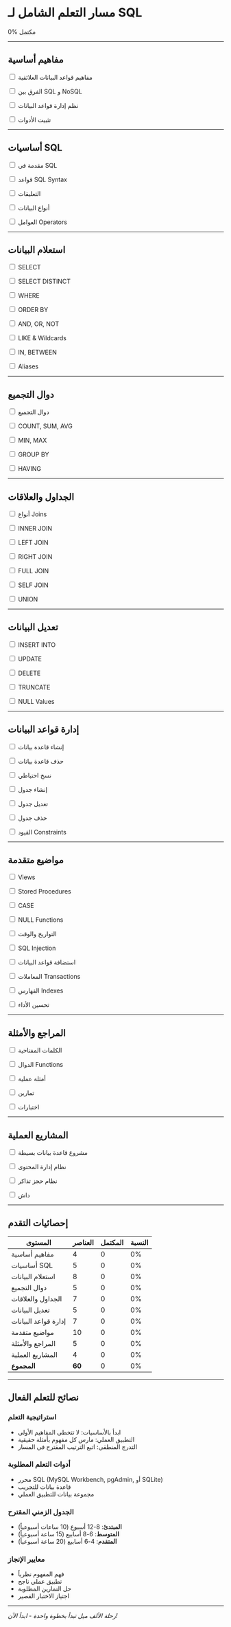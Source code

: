 # <i class="fas fa-brain"></i> مسار التعلم الشامل لـ SQL

<div class="progress-container">
  <div class="progress-bar" id="progress-bar">
    <div class="progress" id="progress" style="width: 0%"></div>
  </div>
  <p id="progress-text">0% مكتمل</p>
</div>



---

## <i class="fas fa-puzzle-piece"></i> مفاهيم أساسية

 <label for="concepts-concepts"><input type="checkbox" id="concepts-concepts" data-article="concepts/concepts" class="lesson-checkbox"><i class="far fa-square"></i> مفاهيم قواعد البيانات العلائقية</label>
 
 <label for="concepts-sql-noSql"><input type="checkbox" id="concepts-sql-noSql" data-article="concepts/sql-noSql" class="lesson-checkbox"><i class="far fa-square"></i> الفرق بين SQL و NoSQL</label>
 
 <label for="concepts-DBMS"><input type="checkbox" id="concepts-DBMS" data-article="concepts/DBMS" class="lesson-checkbox"><i class="far fa-square"></i> نظم إدارة قواعد البيانات</label>
 
 <label for="concepts-install"><input type="checkbox" id="concepts-install" data-article="concepts/install" class="lesson-checkbox"><i class="far fa-square"></i> تثبيت الأدوات</label>

---

## <i class="fas fa-star"></i> أساسيات SQL

 <label for="basics-intro"><input type="checkbox" id="basics-intro" data-article="basics/intro" class="lesson-checkbox"><i class="far fa-square"></i> مقدمة في SQL</label>
 
 <label for="basics-syntax"><input type="checkbox" id="basics-syntax" data-article="basics/syntax" class="lesson-checkbox"><i class="far fa-square"></i> قواعد SQL Syntax</label>
 
 <label for="basics-comments"><input type="checkbox" id="basics-comments" data-article="basics/comments" class="lesson-checkbox"><i class="far fa-square"></i> التعليقات</label>
 
 <label for="basics-datatypes"><input type="checkbox" id="basics-datatypes" data-article="basics/datatypes" class="lesson-checkbox"><i class="far fa-square"></i> أنواع البيانات</label>
 
 <label for="basics-operators"><input type="checkbox" id="basics-operators" data-article="basics/operators" class="lesson-checkbox"><i class="far fa-square"></i> العوامل Operators</label>

---

## <i class="fas fa-search"></i> استعلام البيانات

<div class="level-progress">
  <div class="progress-bar level-bar">
    <div class="progress" style="width: 0%"></div>
  </div>
</div>

 <label for="queries-select"><input type="checkbox" id="queries-select" data-article="queries/select" class="lesson-checkbox"><i class="far fa-square"></i> SELECT</label>

 <label for="queries-select-distinct"><input type="checkbox" id="queries-select-distinct" data-article="queries/select-distinct" class="lesson-checkbox"><i class="far fa-square"></i> SELECT DISTINCT</label>

 <label for="queries-where"><input type="checkbox" id="queries-where" data-article="queries/where" class="lesson-checkbox"><i class="far fa-square"></i> WHERE</label>

 <label for="queries-order-by"><input type="checkbox" id="queries-order-by" data-article="queries/order-by" class="lesson-checkbox"><i class="far fa-square"></i> ORDER BY</label>

 <label for="queries-and-or-not"><input type="checkbox" id="queries-and-or-not" data-article="queries/and-or-not" class="lesson-checkbox"><i class="far fa-square"></i> AND, OR, NOT</label>

 <label for="queries-like"><input type="checkbox" id="queries-like" data-article="queries/like" class="lesson-checkbox"><i class="far fa-square"></i> LIKE & Wildcards</label>

 <label for="queries-in-between"><input type="checkbox" id="queries-in-between" data-article="queries/in-between" class="lesson-checkbox"><i class="far fa-square"></i> IN, BETWEEN</label>

 <label for="queries-aliases"><input type="checkbox" id="queries-aliases" data-article="queries/aliases" class="lesson-checkbox"><i class="far fa-square"></i> Aliases</label>

---

## <i class="fas fa-calculator"></i> دوال التجميع

<div class="level-progress">
  <div class="progress-bar level-bar">
    <div class="progress" style="width: 0%"></div>
  </div>
</div>

 <label for="aggregation-aggregate"><input type="checkbox" id="aggregation-aggregate" data-article="aggregation/aggregate" class="lesson-checkbox"><i class="far fa-square"></i> دوال التجميع</label>

 <label for="aggregation-count"><input type="checkbox" id="aggregation-count" data-article="aggregation/count" class="lesson-checkbox"><i class="far fa-square"></i> COUNT, SUM, AVG</label>

 <label for="aggregation-min-max"><input type="checkbox" id="aggregation-min-max" data-article="aggregation/min-max" class="lesson-checkbox"><i class="far fa-square"></i> MIN, MAX</label>

 <label for="aggregation-group-by"><input type="checkbox" id="aggregation-group-by" data-article="aggregation/group-by" class="lesson-checkbox"><i class="far fa-square"></i> GROUP BY</label>

 <label for="aggregation-having"><input type="checkbox" id="aggregation-having" data-article="aggregation/having" class="lesson-checkbox"><i class="far fa-square"></i> HAVING</label>

---

## <i class="fas fa-table"></i> الجداول والعلاقات

<div class="level-progress">
  <div class="progress-bar level-bar">
    <div class="progress" style="width: 0%"></div>
  </div>
</div>

 <label for="joins-joins"><input type="checkbox" id="joins-joins" data-article="joins/joins" class="lesson-checkbox"><i class="far fa-square"></i> أنواع Joins</label>

 <label for="joins-inner-join"><input type="checkbox" id="joins-inner-join" data-article="joins/inner-join" class="lesson-checkbox"><i class="far fa-square"></i> INNER JOIN</label>

 <label for="joins-left-join"><input type="checkbox" id="joins-left-join" data-article="joins/left-join" class="lesson-checkbox"><i class="far fa-square"></i> LEFT JOIN</label>

 <label for="joins-right-join"><input type="checkbox" id="joins-right-join" data-article="joins/right-join" class="lesson-checkbox"><i class="far fa-square"></i> RIGHT JOIN</label>

 <label for="joins-full-join"><input type="checkbox" id="joins-full-join" data-article="joins/full-join" class="lesson-checkbox"><i class="far fa-square"></i> FULL JOIN</label>

 <label for="joins-self-join"><input type="checkbox" id="joins-self-join" data-article="joins/self-join" class="lesson-checkbox"><i class="far fa-square"></i> SELF JOIN</label>

 <label for="joins-union"><input type="checkbox" id="joins-union" data-article="joins/union" class="lesson-checkbox"><i class="far fa-square"></i> UNION</label>

---

## <i class="fas fa-edit"></i> تعديل البيانات

<div class="level-progress">
  <div class="progress-bar level-bar">
    <div class="progress" style="width: 0%"></div>
  </div>
</div>

 <label for="crud-insert"><input type="checkbox" id="crud-insert" data-article="crud/insert" class="lesson-checkbox"><i class="far fa-square"></i> INSERT INTO</label>

 <label for="crud-update"><input type="checkbox" id="crud-update" data-article="crud/update" class="lesson-checkbox"><i class="far fa-square"></i> UPDATE</label>

 <label for="crud-delete"><input type="checkbox" id="crud-delete" data-article="crud/delete" class="lesson-checkbox"><i class="far fa-square"></i> DELETE</label>

 <label for="crud-truncate"><input type="checkbox" id="crud-truncate" data-article="crud/truncate" class="lesson-checkbox"><i class="far fa-square"></i> TRUNCATE</label>

 <label for="crud-null-values"><input type="checkbox" id="crud-null-values" data-article="crud/null-values" class="lesson-checkbox"><i class="far fa-square"></i> NULL Values</label>

---

## <i class="fas fa-database"></i> إدارة قواعد البيانات

<div class="level-progress">
  <div class="progress-bar level-bar">
    <div class="progress" style="width: 0%"></div>
  </div>
</div>

 <label for="database-management-create-db"><input type="checkbox" id="database-management-create-db" data-article="database-management/create-db" class="lesson-checkbox"><i class="far fa-square"></i> إنشاء قاعدة بيانات</label>

 <label for="database-management-drop-db"><input type="checkbox" id="database-management-drop-db" data-article="database-management/drop-db" class="lesson-checkbox"><i class="far fa-square"></i> حذف قاعدة بيانات</label>

 <label for="database-management-backup-db"><input type="checkbox" id="database-management-backup-db" data-article="database-management/backup-db" class="lesson-checkbox"><i class="far fa-square"></i> نسخ احتياطي</label>

 <label for="database-management-create-table"><input type="checkbox" id="database-management-create-table" data-article="database-management/create-table" class="lesson-checkbox"><i class="far fa-square"></i> إنشاء جدول</label>

 <label for="database-management-alter-table"><input type="checkbox" id="database-management-alter-table" data-article="database-management/alter-table" class="lesson-checkbox"><i class="far fa-square"></i> تعديل جدول</label>

 <label for="database-management-drop-table"><input type="checkbox" id="database-management-drop-table" data-article="database-management/drop-table" class="lesson-checkbox"><i class="far fa-square"></i> حذف جدول</label>

 <label for="database-management-constraints"><input type="checkbox" id="database-management-constraints" data-article="database-management/constraints" class="lesson-checkbox"><i class="far fa-square"></i> القيود Constraints</label>

---

## <i class="fas fa-rocket"></i> مواضيع متقدمة

<div class="level-progress">
  <div class="progress-bar level-bar">
    <div class="progress" style="width: 0%"></div>
  </div>
</div>

 <label for="advanced-views"><input type="checkbox" id="advanced-views" data-article="advanced/views" class="lesson-checkbox"><i class="far fa-square"></i> Views</label>

 <label for="advanced-stored-procedures"><input type="checkbox" id="advanced-stored-procedures" data-article="advanced/stored-procedures" class="lesson-checkbox"><i class="far fa-square"></i> Stored Procedures</label>

 <label for="advanced-case"><input type="checkbox" id="advanced-case" data-article="advanced/case" class="lesson-checkbox"><i class="far fa-square"></i> CASE</label>

 <label for="advanced-null-functions"><input type="checkbox" id="advanced-null-functions" data-article="advanced/null-functions" class="lesson-checkbox"><i class="far fa-square"></i> NULL Functions</label>

 <label for="advanced-dates"><input type="checkbox" id="advanced-dates" data-article="advanced/dates" class="lesson-checkbox"><i class="far fa-square"></i> التواريخ والوقت</label>

 <label for="advanced-injection"><input type="checkbox" id="advanced-injection" data-article="advanced/injection" class="lesson-checkbox"><i class="far fa-square"></i> SQL Injection</label>

 <label for="advanced-hosting"><input type="checkbox" id="advanced-hosting" data-article="advanced/hosting" class="lesson-checkbox"><i class="far fa-square"></i> استضافة قواعد البيانات</label>

 <label for="advanced-transactions"><input type="checkbox" id="advanced-transactions" data-article="advanced/transactions" class="lesson-checkbox"><i class="far fa-square"></i> المعاملات Transactions</label>

 <label for="advanced-indexes"><input type="checkbox" id="advanced-indexes" data-article="advanced/indexes" class="lesson-checkbox"><i class="far fa-square"></i> الفهارس Indexes</label>

 <label for="advanced-optimization"><input type="checkbox" id="advanced-optimization" data-article="advanced/optimization" class="lesson-checkbox"><i class="far fa-square"></i> تحسين الأداء</label>

---

## <i class="fas fa-book"></i> المراجع والأمثلة

<div class="level-progress">
  <div class="progress-bar level-bar">
    <div class="progress" style="width: 0%"></div>
  </div>
</div>

 <label for="references-keywords"><input type="checkbox" id="references-keywords" data-article="references/keywords" class="lesson-checkbox"><i class="far fa-square"></i> الكلمات المفتاحية</label>

 <label for="references-functions"><input type="checkbox" id="references-functions" data-article="references/functions" class="lesson-checkbox"><i class="far fa-square"></i> الدوال Functions</label>

 <label for="references-examples"><input type="checkbox" id="references-examples" data-article="references/examples" class="lesson-checkbox"><i class="far fa-square"></i> أمثلة عملية</label>

 <label for="references-exercises"><input type="checkbox" id="references-exercises" data-article="references/exercises" class="lesson-checkbox"><i class="far fa-square"></i> تمارين</label>

 <label for="references-quiz"><input type="checkbox" id="references-quiz" data-article="references/quiz" class="lesson-checkbox"><i class="far fa-square"></i> اختبارات</label>

---

## <i class="fas fa-flask"></i> المشاريع العملية

<div class="level-progress">
  <div class="progress-bar level-bar">
    <div class="progress" style="width: 0%"></div>
  </div>
</div>

 <label for="projects-project1"><input type="checkbox" id="projects-project1" data-article="projects/project1" class="lesson-checkbox"><i class="far fa-square"></i> مشروع قاعدة بيانات بسيطة</label>

 <label for="projects-project2"><input type="checkbox" id="projects-project2" data-article="projects/project2" class="lesson-checkbox"><i class="far fa-square"></i> نظام إدارة المحتوى</label>

 <label for="projects-project3"><input type="checkbox" id="projects-project3" data-article="projects/project3" class="lesson-checkbox"><i class="far fa-square"></i> نظام حجز تذاكر</label>

 <label for="codes"><input type="checkbox" id="codes" data-article="codes" class="lesson-checkbox"><i class="far fa-square"></i> داش</label>

---

## <i class="fas fa-chart-line"></i> إحصائيات التقدم

| المستوى | العناصر | المكتمل | النسبة |
|---------|---------|----------|--------|
| مفاهيم أساسية | 4 | <span id="stats-basics-completed">0</span> | <span id="stats-basics-percent">0%</span> |
| أساسيات SQL | 5 | <span id="stats-sql-basics-completed">0</span> | <span id="stats-sql-basics-percent">0%</span> |
| استعلام البيانات | 8 | <span id="stats-queries-completed">0</span> | <span id="stats-queries-percent">0%</span> |
| دوال التجميع | 5 | <span id="stats-aggregation-completed">0</span> | <span id="stats-aggregation-percent">0%</span> |
| الجداول والعلاقات | 7 | <span id="stats-joins-completed">0</span> | <span id="stats-joins-percent">0%</span> |
| تعديل البيانات | 5 | <span id="stats-crud-completed">0</span> | <span id="stats-crud-percent">0%</span> |
| إدارة قواعد البيانات | 7 | <span id="stats-db-management-completed">0</span> | <span id="stats-db-management-percent">0%</span> |
| مواضيع متقدمة | 10 | <span id="stats-advanced-completed">0</span> | <span id="stats-advanced-percent">0%</span> |
| المراجع والأمثلة | 5 | <span id="stats-references-completed">0</span> | <span id="stats-references-percent">0%</span> |
| المشاريع العملية | 4 | <span id="stats-projects-completed">0</span> | <span id="stats-projects-percent">0%</span> |
| **المجموع** | **60** | <span id="stats-total-completed">0</span> | <span id="stats-total-percent">0%</span> |

---

## <i class="fas fa-lightbulb"></i> نصائح للتعلم الفعال

### <i class="fas fa-bullseye"></i> استراتيجية التعلم
- <i class="fas fa-check"></i> ابدأ بالأساسيات: لا تتخطى المفاهيم الأولى
- <i class="fas fa-check"></i> التطبيق العملي: مارس كل مفهوم بأمثلة حقيقية
- <i class="fas fa-check"></i> التدرج المنطقي: اتبع الترتيب المقترح في المسار

### <i class="fas fa-tools"></i> أدوات التعلم المطلوبة
- محرر SQL (MySQL Workbench, pgAdmin, أو SQLite)
- قاعدة بيانات للتجريب
- مجموعة بيانات للتطبيق العملي

### <i class="fas fa-clock"></i> الجدول الزمني المقترح
- **المبتدئ**: 8-12 أسبوع (10 ساعات أسبوعياً)
- **المتوسط**: 6-8 أسابيع (15 ساعة أسبوعياً)  
- **المتقدم**: 4-6 أسابيع (20 ساعة أسبوعياً)

### <i class="fas fa-medal"></i> معايير الإنجاز
- <i class="fas fa-check-circle"></i> فهم المفهوم نظرياً
- <i class="fas fa-check-circle"></i> تطبيق عملي ناجح
- <i class="fas fa-check-circle"></i> حل التمارين المطلوبة
- <i class="fas fa-check-circle"></i> اجتياز الاختبار القصير

---

*<i class="fas fa-running"></i> رحلة الألف ميل تبدأ بخطوة واحدة - ابدأ الآن!*